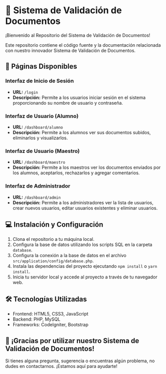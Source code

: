 # 📑 Sistema de Validación de Documentos

¡Bienvenido al Repositorio del Sistema de Validación de Documentos!

Este repositorio contiene el código fuente y la documentación relacionada con nuestro innovador Sistema de Validación de Documentos.

## 🌟 Páginas Disponibles

### Interfaz de Inicio de Sesión
- **URL:** `/login`
- **Descripción:** Permite a los usuarios iniciar sesión en el sistema proporcionando su nombre de usuario y contraseña.

### Interfaz de Usuario (Alumno)
- **URL:** `/dashboard/alumno`
- **Descripción:** Permite a los alumnos ver sus documentos subidos, eliminarlos y visualizarlos.

### Interfaz de Usuario (Maestro)
- **URL:** `/dashboard/maestro`
- **Descripción:** Permite a los maestros ver los documentos enviados por los alumnos, aceptarlos, rechazarlos y agregar comentarios.

### Interfaz de Administrador
- **URL:** `/dashboard/admin`
- **Descripción:** Permite a los administradores ver la lista de usuarios, crear nuevos usuarios, editar usuarios existentes y eliminar usuarios.

## 💻 Instalación y Configuración

1. Clona el repositorio a tu máquina local.
2. Configura la base de datos utilizando los scripts SQL en la carpeta `database`.
3. Configura la conexión a la base de datos en el archivo `src/application/config/database.php`.
4. Instala las dependencias del proyecto ejecutando `npm install` o `yarn install`.
5. Inicia tu servidor local y accede al proyecto a través de tu navegador web.

## 🛠️ Tecnologías Utilizadas

- Frontend: HTML5, CSS3, JavaScript
- Backend: PHP, MySQL
- Frameworks: CodeIgniter, Bootstrap

## 🚀 ¡Gracias por utilizar nuestro Sistema de Validación de Documentos!

Si tienes alguna pregunta, sugerencia o encuentras algún problema, no dudes en contactarnos. ¡Estamos aquí para ayudarte!
